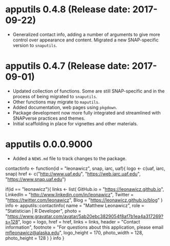 # apputils 0.4.8 (Release date: 2017-09-22)

* Generalized contact info, adding a number of arguments to give more control over appearance and content. Migrated  a new SNAP-specific version to `snaputils`.

# apputils 0.4.7 (Release date: 2017-09-01)

* Updated collection of functions. Some are still SNAP-specific and in the process of being migrated to `snaputils`.
* Other functions may migrate to `maputils`.
* Added documentation, web pages using `pkgdown`.
* Package development now more fully integrated and streamlined with SNAPverse practices and themes.
* Initial scaffolding in place for vignettes and other materials.

# apputils 0.0.0.9000

* Added a `NEWS.md` file to track changes to the package.

contactinfo <- function(id = "leonawicz", snap, iarc, uaf){
  logo <- c(uaf, iarc, snap)
  href <- c("http://www.uaf.edu", "https://web.iarc.uaf.edu", "https://www.snap.uaf.edu")
  
  if(id == "leonawicz"){
    links <- list(
      GitHub.io = "https://leonawicz.github.io",
      LinkedIn = "http://www.linkedin.com/in/leonawicz",
      Twitter = "https://twitter.com/leonawicz",
      Blog = "https://leonawicz.github.io/blog"
    )
    info <- apputils::contactinfo(
      name = "Matthew Leonawicz",
      role = "Statistician | R Developer",
      photo = "https://www.gravatar.com/avatar/5ab20ebc3829054f8af7b1ea4a317269?s=128",
      logo = logo, href = href, 
      links = links, 
      header = "Contact information",
      footnote = "For questions about this application, please email mfleonawicz@alaska.edu", 
      logo_height = 170, photo_width = 128, photo_height = 128
    )
  }
  info
}
